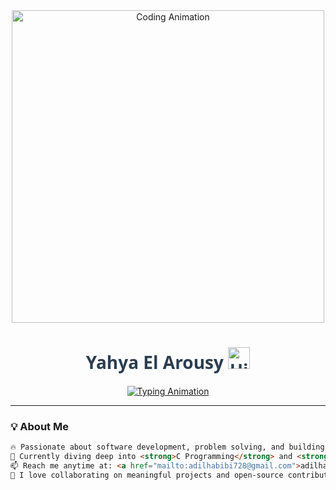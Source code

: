 <!-- Profile Header Animation -->
<div align="center">
  <img src="https://media.giphy.com/media/137EaR4vAOCn1S/giphy.gif" width="500px" alt="Coding Animation">
</div>

<!-- Name & Animated Typing -->
<h1 align="center" style="font-family: 'Segoe UI', sans-serif; color: #2c3e50;">
  <b>Yahya El Arousy</b> 
  <img src="https://media.giphy.com/media/hvRJCLFzcasrR4ia7z/giphy.gif" width="35px" alt="Hi">
</h1>

<p align="center">
  <a href="https://github.com/DenverCoder1/readme-typing-svg">
    <img src="https://readme-typing-svg.herokuapp.com?font=Fira+Code&weight=600&color=16a085&size=25&center=true&vCenter=true&width=700&height=45&lines=Welcome+to+my+GitHub+space!;Tech+Lover+%7C+Creative+Builder;Currently+learning+C+Programming.;Exploring+software+development+world..❤️" alt="Typing Animation">
  </a>
</p>

---

### 💡 About Me
```html
🔥 Passionate about software development, problem solving, and building cool things.<br>
🌱 Currently diving deep into <strong>C Programming</strong> and <strong>Java</strong><br>
📫 Reach me anytime at: <a href="mailto:adilhabibi728@gmail.com">adilhabibi728@gmail.com</a><br>
🤝 I love collaborating on meaningful projects and open-source contributions.
